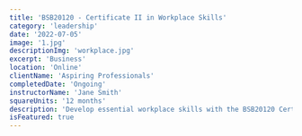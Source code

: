 ```yaml
---
title: 'BSB20120 - Certificate II in Workplace Skills'
category: 'leadership'
date: '2022-07-05'
image: '1.jpg'
descriptionImg: 'workplace.jpg'
excerpt: 'Business'
location: 'Online'
clientName: 'Aspiring Professionals'
completedDate: 'Ongoing'
instructorName: 'Jane Smith'
squareUnits: '12 months'
description: 'Develop essential workplace skills with the BSB20120 Certificate II course. Enroll today!'
isFeatured: true
---
```

